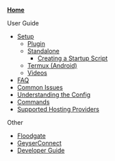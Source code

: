 [**Home**](Home)

User Guide
- [Setup](Setup)
  - [Plugin](Setup#Plugin-Setup)
  - [Standalone](Setup#Standalone-Setup)
  	- [Creating a Startup Script](Creating-a-Startup-Script)
  - [Termux (Android)](Setup#Termux-Android)
  - [Videos](Setup#Setup-Videos)
- [FAQ](FAQ)
- [Common Issues](Common-Issues)
- [Understanding the Config](Understanding-the-Config)
- [Commands](Commands)
- [Supported Hosting Providers](Supported-Hosting-Providers)

Other
- [Floodgate](Floodgate)
- [GeyserConnect](GeyserConnect)
- [Developer Guide](Developer-Guide)
